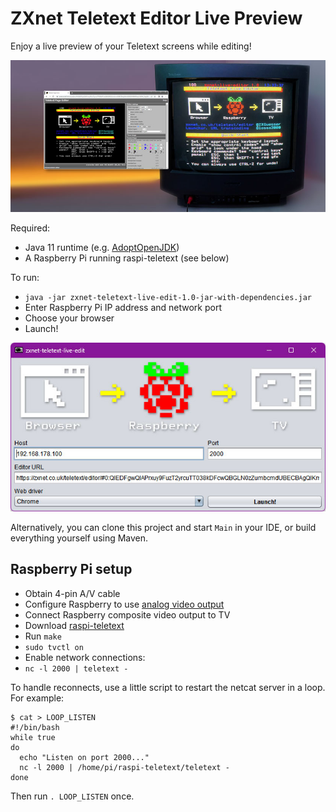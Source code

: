 # ZXnet Teletext Editor Live Preview

Enjoy a live preview of your Teletext screens while editing!

![Logo](headerlogo.jpg)

Required:

* Java 11 runtime (e.g. [AdoptOpenJDK](https://adoptopenjdk.net/))
* A Raspberry Pi running raspi-teletext (see below)

To run:

* `java -jar zxnet-teletext-live-edit-1.0-jar-with-dependencies.jar`
* Enter Raspberry Pi IP address and network port
* Choose your browser
* Launch!

![Launch dialog](launch.jpg)

Alternatively, you can clone this project and start `Main` in your IDE, or build
everything yourself using Maven.

## Raspberry Pi setup

* Obtain 4-pin A/V cable
* Configure Raspberry to use [analog video output](https://mlagerberg.gitbooks.io/raspberry-pi/content/3.5-analog-video-output.html)
* Connect Raspberry composite video output to TV
* Download [raspi-teletext](https://github.com/ali1234/raspi-teletext)
* Run `make`
* `sudo tvctl on`
* Enable network connections:
* `nc -l 2000 | teletext -`

To handle reconnects, use a little script to restart the netcat server in a loop. For example:

    $ cat > LOOP_LISTEN
    #!/bin/bash
    while true
    do
      echo "Listen on port 2000..."
      nc -l 2000 | /home/pi/raspi-teletext/teletext -
    done

Then run `. LOOP_LISTEN` once.

